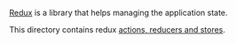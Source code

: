 [Redux](https://redux.js.org/) is a library that helps managing the application state.

This directory contains redux [actions, reducers and stores](https://redux.js.org/basics).
